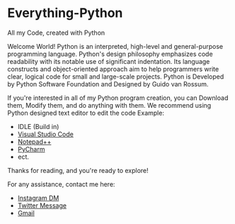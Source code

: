 # Everything-Python
All my Code, created with Python

Welcome World!
Python is an interpreted, high-level and general-purpose programming language. Python's design philosophy emphasizes code readability with its notable use of significant indentation. Its language constructs and object-oriented approach aim to help programmers write clear, logical code for small and large-scale projects. Python is Developed by Python Software Foundation and Designed by Guido van Rossum.

If you're interested in all of my Python program creation, you can Download them, Modify them, and do anything with them.
We recommend using Python designed text editor to edit the code
Example:
- IDLE (Build in)
- [Visual Studio Code](https://code.visualstudio.com/)
- [Notepad++](https://notepad-plus-plus.org/)
- [PyCharm](https://www.jetbrains.com/pycharm/)
- ect.

Thanks for reading, and you're ready to explore!

For any assistance, contact me here:
- [Instagram DM](https://www.instagram.com/ruff.robinson/)
- [Twitter Message](https://twitter.com/FrankenStars_)
- [Gmail](mailto:IgniteNighthHD@gmail.com)
